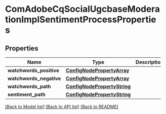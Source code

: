 # ComAdobeCqSocialUgcbaseModerationImplSentimentProcessProperties

## Properties
Name | Type | Description | Notes
------------ | ------------- | ------------- | -------------
**watchwords_positive** | [**ConfigNodePropertyArray**](ConfigNodePropertyArray.md) |  | [optional] 
**watchwords_negative** | [**ConfigNodePropertyArray**](ConfigNodePropertyArray.md) |  | [optional] 
**watchwords_path** | [**ConfigNodePropertyString**](ConfigNodePropertyString.md) |  | [optional] 
**sentiment_path** | [**ConfigNodePropertyString**](ConfigNodePropertyString.md) |  | [optional] 

[[Back to Model list]](../README.md#documentation-for-models) [[Back to API list]](../README.md#documentation-for-api-endpoints) [[Back to README]](../README.md)


